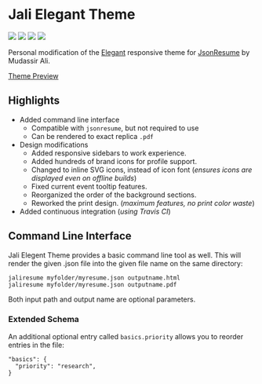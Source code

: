 # Jali Elegant Theme
[![](https://img.shields.io/npm/v/jsonresume-theme-elegant.svg)](https://www.npmjs.com/package/jsonresume-theme-elegant) [![](https://travis-ci.org/Jaliborc/jsonresume-theme-elegant.svg)](https://travis-ci.org/Jaliborc/jsonresume-theme-elegant/) ![](https://david-dm.org/jaliborc/jsonresume-theme-elegant.svg) ![](https://img.shields.io/npm/l/jsonresume-theme-elegant.svg)


Personal modification of the [Elegant](https://github.com/mudassir0909/jsonresume-theme-elegant) responsive theme for [JsonResume](https://jsonresume.org/) by Mudassir Ali.

[Theme Preview](http://jaliborc.com/resume)

## Highlights
* Added command line interface
   * Compatible with `jsonresume`, but not required to use
   * Can be rendered to exact replica `.pdf`
* Design modifications
  * Added responsive sidebars to work experience.
  * Added hundreds of brand icons for profile support.
  * Changed to inline SVG icons, instead of icon font (*ensures icons are displayed even on offline builds*)
  * Fixed current event tooltip features.
  * Reorganized the order of the background sections.
  * Reworked the print design. (*maximum features, no print color waste*)
* Added continuous integration (*using Travis CI*)

## Command Line Interface
Jali Elegent Theme provides a basic command line tool as well. This will render the given .json file into the given file name on the same directory:

    jaliresume myfolder/myresume.json outputname.html
    jaliresume myfolder/myresume.json outputname.pdf

Both input path and output name are optional parameters.


### Extended Schema
An additional optional entry called `basics.priority` allows you to reorder entries in the file:

    "basics": {
      "priority": "research",
    }
